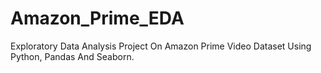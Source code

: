 # Amazon_Prime_EDA
Exploratory Data Analysis Project On Amazon Prime Video Dataset Using Python, Pandas And Seaborn.
